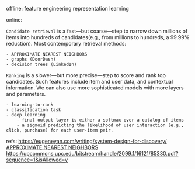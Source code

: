 



offline:
feature engineering
representation learning

online:


`Candidate retrieval` is a fast—but coarse—step to narrow down millions of items into hundreds of candidates(e.g., from millions to hundreds, a 99.99% reduction). 
Most contemporary retrieval methods:

    - APPROXIMATE NEAREST NEIGHBORS
    - graphs (DoorDash) 
    - decision trees (LinkedIn)

`Ranking` is a slower—but more precise—step to score and rank top candidates. Such features include item and user data, and contextual information. We can also use more sophisticated models with more layers and parameters.

    - learning-to-rank 
    - classification task
    - deep learning
        - final output layer is either a softmax over a catalog of items
        - a sigmoid predicting the likelihood of user interaction (e.g., click, purchase) for each user-item pair.

refs:
https://eugeneyan.com/writing/system-design-for-discovery/
[APPROXIMATE NEAREST NEIGHBORS](https://zhuanlan.zhihu.com/p/454511736)
https://upcommons.upc.edu/bitstream/handle/2099.1/16121/85330.pdf?sequence=1&isAllowed=y